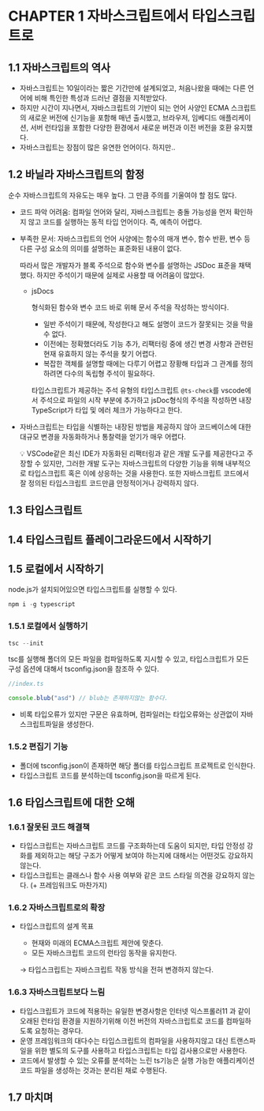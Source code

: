 # CHAPTER 1 자바스크립트에서 타입스크립트로

## 1.1 자바스크립트의 역사
- 자바스크립트는 10일이라는 짧은 기간만에 설계되었고, 처음나왔을 때에는 다른 언어에 비해 특인한 특성과 드러난 결점을 지적받았다.
- 하지만 시간이 지나면서, 자바스크립트의 기반이 되는 언어 사양인 ECMA 스크립트의 새로운 버전에 신기능을 포함해 매년 출시했고, 브라우저, 임베디드 애플리케이션, 서버 런타임을 포함한 다양한 환경에서 새로운 버전과 이전 버전을 호환 유지했다.
- 자바스크립트는 장점이 많은 유연한 언어이다. 하지만..

## 1.2 바닐라 자바스크립트의 함정

순수 자바스크립트의 자유도는 매우 높다. 그 만큼 주의를 기울여야 할 점도 많다.

- 코드 파악 어려움: 컴파일 언어와 달리, 자바스크립트는 충돌 가능성을 먼저 확인하지 않고 코드를 실행하는 동적 타입 언어이다. 즉, 예측이 어렵다.
- 부족한 문서: 자바스크립트의 언어 사양에는 함수의 매개 변수, 함수 반환, 변수 등 다른 구성 요소의 의미를 설명하는 표준화된 내용이 없다.
    
    따라서 많은 개발자가 블록 주석으로 함수와 변수를 설명하는 JSDoc 표준을 채택했다. 하지만 주석이기 때문에 실제로 사용할 때 어려움이 많았다. 
    
    - jsDocs
        
        형식화된 함수와 변수 코드 바로 위해 문서 주석을 작성하는 방식이다. 
        
        - 일반 주석이기 때문에, 작성한다고 해도 설명이 코드가 잘못되는 것을 막을 수 없다.
        - 이전에는 정확했더라도 기능 추가, 리팩터링 중에 생긴 변경 사항과 관련된 현재 유효하지 않는 주석을 찾기 어렵다.
        - 복잡한 객체를 설명할 때에는 다루기 어렵고 장황해 타입과 그 관계를 정의하려면 다수의 독립형 주석이 필요하다.
        
        타입스크립트가 제공하는 주석 유형의 타입스크립트 `@ts-check`를 vscode에서 주석으로 파일의 시작 부분에 추가하고 jsDoc형식의 주석을 작성하면 내장 TypeScript가 타입 및 에러 체크가 가능하다고 한다. 
        
- 자바스크립트는 타입을 식별하는 내장된 방법을 제공하지 않아 코드베이스에 대한 대규모 변경을 자동화하거나 통찰력을 얻기가 매우 어렵다.
    
    <aside>
    💡 VSCode같은 최신 IDE가 자동화된 리팩터링과 같은 개발 도구를 제공한다고 주장할 수 있지만, 그러한 개발 도구는 자바스크립트의 다양한 기능을 위해 내부적으로 타입스크립트 혹은 이에 상응하는 것을 사용한다. 또한 자바스크립트 코드에서 잘 정의된 타입스크립트 코드만큼 안정적이거나 강력하지 않다.
    
    </aside>

## 1.3 타입스크립트

## 1.4 타입스크립트 플레이그라운드에서 시작하기

## 1.5 로컬에서 시작하기

node.js가 설치되어있으면 타입스크립트를 실행할 수 있다.

```js
npm i -g typescript
```

### 1.5.1 로컬에서 실행하기

```js
tsc --init
```

tsc를 실행해 폴더의 모든 파일을 컴파일하도록 지시할 수 있고, 타입스크립트가 모든 구성 옵션에 대해서 tsconfig.json을 참조하 수 있다.

```js
//index.ts

console.blub("asd") // blub는 존재하지않는 함수다.
```

- 비록 타입오류가 있지만 구문은 유효하며, 컴파일러는 타입오류와는 상관없이 자바스크립트파일을 생성한다.

### 1.5.2 편집기 기능

- 폴더에 tsconfig.json이 존재하면  해당 폴더를 타입스크립트 프로젝트로 인식한다.
- 타입스크립트 코드를 분석하는데 tsconfig.json을 따르게 된다.
## 1.6 타입스크립트에 대한 오해
### 1.6.1 잘못된 코드 해결책

- 타입스크립트는 자바스크립트 코드를 구조화하는데 도움이 되지만, 타입 안정성 강화를 제외하고는 해당 구조가 어떻게 보여야 하는지에 대해서는 어떤것도 강요하지 않는다.
- 타입스크립트는 클래스나 함수 사용 여부와 같은 코드 스타일 의견을 강요하지 않는다. (+ 프레임워크도 마찬가지)

### 1.6.2 자바스크립트로의 확장

- 타입스크립트의 설계 목표
    - 현재와 미래의 ECMA스크립트 제안에 맞춘다.
    - 모든 자바스크립트  코드의 런타임  동작을 유지한다.
    
    → 타입스크립트는 자바스크립트 작동 방식을 전혀 변경하지 않는다.
    

### 1.6.3 자바스크립트보다 느림

- 타입스크립트가 코드에 적용하는 유일한 변경사항은 인터넷 익스프롤러11 과 같이 오래된 런타임 환경을 지원하기위해 이전 버전의 자바스크립트로 코드를 컴파일하도록 요청하는 경우다.
- 운영 프레임워크의 대다수는 타입스크립트의 컴파일을 사용하지않고 대신 트랜스파일을 위한 별도의 도구를 사용하고 타입스크립트는 타입 검사용으로만 사용한다.
- 코드에서 발생할 수 있는 오류를 분석하는 느린 ts기능은 실행 가능한 애플리케이션 코드 파일을 생성하는 것과는 분리된 채로 수행된다.
## 1.7 마치며
